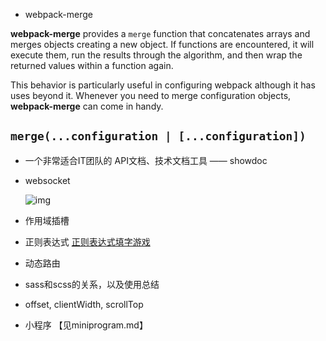 * webpack-merge

**webpack-merge** provides a `merge` function that concatenates arrays and merges objects creating a new object. If functions are encountered, it will execute them, run the results through the algorithm, and then wrap the returned values within a function again.

This behavior is particularly useful in configuring webpack although it has uses beyond it. Whenever you need to merge configuration objects, **webpack-merge** can come in handy.

## **`merge(...configuration | [...configuration])`**

* 一个非常适合IT团队的 API文档、技术文档工具 —— showdoc

* websocket

  ![img](https://www.ruanyifeng.com/blogimg/asset/2017/bg2017051503.jpg)

* 作用域插槽

* 正则表达式
  [正则表达式填字游戏](https://regexcrossword.com/)

* 动态路由

* sass和scss的关系，以及使用总结

* offset, clientWidth, scrollTop

* 小程序 【见miniprogram.md】